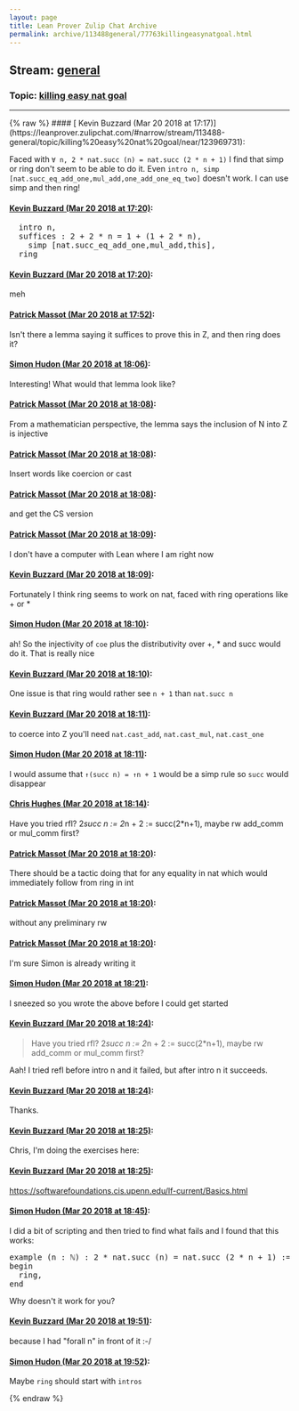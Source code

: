 ```yaml
---
layout: page
title: Lean Prover Zulip Chat Archive 
permalink: archive/113488general/77763killingeasynatgoal.html
---
```


## Stream: [general](https://leanprover-community.github.io/archive/113488general/index.html)
### Topic: [killing easy nat goal](https://leanprover-community.github.io/archive/113488general/77763killingeasynatgoal.html)

---

<base href="https://leanprover.zulipchat.com">
{% raw %}
#### [ Kevin Buzzard (Mar 20 2018 at 17:17)](https://leanprover.zulipchat.com/#narrow/stream/113488-general/topic/killing%20easy%20nat%20goal/near/123969731):
<p>Faced with <code>∀ n, 2 * nat.succ (n) = nat.succ (2 * n + 1)</code> I find that simp or ring don't seem to be able to do it. Even <code>intro n, simp [nat.succ_eq_add_one,mul_add,one_add_one_eq_two]</code> doesn't work. I can use simp and then ring!</p>

#### [ Kevin Buzzard (Mar 20 2018 at 17:20)](https://leanprover.zulipchat.com/#narrow/stream/113488-general/topic/killing%20easy%20nat%20goal/near/123969887):
<div class="codehilite"><pre><span></span>  intro n,
  suffices : 2 + 2 * n = 1 + (1 + 2 * n),
    simp [nat.succ_eq_add_one,mul_add,this],
  ring
</pre></div>

#### [ Kevin Buzzard (Mar 20 2018 at 17:20)](https://leanprover.zulipchat.com/#narrow/stream/113488-general/topic/killing%20easy%20nat%20goal/near/123969888):
<p>meh</p>

#### [ Patrick Massot (Mar 20 2018 at 17:52)](https://leanprover.zulipchat.com/#narrow/stream/113488-general/topic/killing%20easy%20nat%20goal/near/123971217):
<p>Isn't there a lemma saying it suffices to prove this in Z, and then ring does it?</p>

#### [ Simon Hudon (Mar 20 2018 at 18:06)](https://leanprover.zulipchat.com/#narrow/stream/113488-general/topic/killing%20easy%20nat%20goal/near/123971737):
<p>Interesting! What would that lemma look like?</p>

#### [ Patrick Massot (Mar 20 2018 at 18:08)](https://leanprover.zulipchat.com/#narrow/stream/113488-general/topic/killing%20easy%20nat%20goal/near/123971848):
<p>From a mathematician perspective, the lemma says the inclusion of N into Z is injective</p>

#### [ Patrick Massot (Mar 20 2018 at 18:08)](https://leanprover.zulipchat.com/#narrow/stream/113488-general/topic/killing%20easy%20nat%20goal/near/123971851):
<p>Insert words like coercion or cast</p>

#### [ Patrick Massot (Mar 20 2018 at 18:08)](https://leanprover.zulipchat.com/#narrow/stream/113488-general/topic/killing%20easy%20nat%20goal/near/123971854):
<p>and get the CS version</p>

#### [ Patrick Massot (Mar 20 2018 at 18:09)](https://leanprover.zulipchat.com/#narrow/stream/113488-general/topic/killing%20easy%20nat%20goal/near/123971878):
<p>I don't have a computer with Lean where I am right now</p>

#### [ Kevin Buzzard (Mar 20 2018 at 18:09)](https://leanprover.zulipchat.com/#narrow/stream/113488-general/topic/killing%20easy%20nat%20goal/near/123971881):
<p>Fortunately I think ring seems to work on nat, faced with ring operations like + or *</p>

#### [ Simon Hudon (Mar 20 2018 at 18:10)](https://leanprover.zulipchat.com/#narrow/stream/113488-general/topic/killing%20easy%20nat%20goal/near/123971936):
<p>ah! So the injectivity of <code>coe</code> plus the distributivity over +, * and succ would do it. That is really nice</p>

#### [ Kevin Buzzard (Mar 20 2018 at 18:10)](https://leanprover.zulipchat.com/#narrow/stream/113488-general/topic/killing%20easy%20nat%20goal/near/123971953):
<p>One issue is that ring would rather see <code>n + 1</code> than <code>nat.succ n</code></p>

#### [ Kevin Buzzard (Mar 20 2018 at 18:11)](https://leanprover.zulipchat.com/#narrow/stream/113488-general/topic/killing%20easy%20nat%20goal/near/123971978):
<p>to coerce into Z you'll need <code>nat.cast_add</code>, <code>nat.cast_mul</code>, <code>nat.cast_one</code></p>

#### [ Simon Hudon (Mar 20 2018 at 18:11)](https://leanprover.zulipchat.com/#narrow/stream/113488-general/topic/killing%20easy%20nat%20goal/near/123971979):
<p>I would assume that <code>↑(succ n) = ↑n + 1</code> would be a simp rule so <code>succ</code> would disappear</p>

#### [ Chris Hughes (Mar 20 2018 at 18:14)](https://leanprover.zulipchat.com/#narrow/stream/113488-general/topic/killing%20easy%20nat%20goal/near/123972132):
<p>Have you tried rfl? 2<em>succ n := 2</em>n + 2 := succ(2*n+1), maybe rw add_comm or mul_comm first?</p>

#### [ Patrick Massot (Mar 20 2018 at 18:20)](https://leanprover.zulipchat.com/#narrow/stream/113488-general/topic/killing%20easy%20nat%20goal/near/123972404):
<p>There should be a tactic doing that for any equality in nat which would immediately follow from ring in int</p>

#### [ Patrick Massot (Mar 20 2018 at 18:20)](https://leanprover.zulipchat.com/#narrow/stream/113488-general/topic/killing%20easy%20nat%20goal/near/123972415):
<p>without any preliminary rw</p>

#### [ Patrick Massot (Mar 20 2018 at 18:20)](https://leanprover.zulipchat.com/#narrow/stream/113488-general/topic/killing%20easy%20nat%20goal/near/123972422):
<p>I'm sure Simon is already writing it</p>

#### [ Simon Hudon (Mar 20 2018 at 18:21)](https://leanprover.zulipchat.com/#narrow/stream/113488-general/topic/killing%20easy%20nat%20goal/near/123972435):
<p>I sneezed so you wrote the above before I could get started</p>

#### [ Kevin Buzzard (Mar 20 2018 at 18:24)](https://leanprover.zulipchat.com/#narrow/stream/113488-general/topic/killing%20easy%20nat%20goal/near/123972553):
<blockquote>
<p>Have you tried rfl? 2<em>succ n := 2</em>n + 2 := succ(2*n+1), maybe rw add_comm or mul_comm first?</p>
</blockquote>
<p>Aah! I tried refl before intro n and it failed, but after intro n it succeeds.</p>

#### [ Kevin Buzzard (Mar 20 2018 at 18:24)](https://leanprover.zulipchat.com/#narrow/stream/113488-general/topic/killing%20easy%20nat%20goal/near/123972554):
<p>Thanks.</p>

#### [ Kevin Buzzard (Mar 20 2018 at 18:25)](https://leanprover.zulipchat.com/#narrow/stream/113488-general/topic/killing%20easy%20nat%20goal/near/123972561):
<p>Chris, I'm doing the exercises here:</p>

#### [ Kevin Buzzard (Mar 20 2018 at 18:25)](https://leanprover.zulipchat.com/#narrow/stream/113488-general/topic/killing%20easy%20nat%20goal/near/123972570):
<p><a href="https://softwarefoundations.cis.upenn.edu/lf-current/Basics.html" target="_blank" title="https://softwarefoundations.cis.upenn.edu/lf-current/Basics.html">https://softwarefoundations.cis.upenn.edu/lf-current/Basics.html</a></p>

#### [ Simon Hudon (Mar 20 2018 at 18:45)](https://leanprover.zulipchat.com/#narrow/stream/113488-general/topic/killing%20easy%20nat%20goal/near/123973436):
<p>I did a bit of scripting and then tried to find what fails and I found that this works: </p>
<div class="codehilite"><pre><span></span>example (n : ℕ) : 2 * nat.succ (n) = nat.succ (2 * n + 1) :=
begin
  ring,
end
</pre></div>


<p>Why doesn't it work for you?</p>

#### [ Kevin Buzzard (Mar 20 2018 at 19:51)](https://leanprover.zulipchat.com/#narrow/stream/113488-general/topic/killing%20easy%20nat%20goal/near/123976260):
<p>because I had "forall n" in front of it :-/</p>

#### [ Simon Hudon (Mar 20 2018 at 19:52)](https://leanprover.zulipchat.com/#narrow/stream/113488-general/topic/killing%20easy%20nat%20goal/near/123976344):
<p>Maybe <code>ring</code> should start with <code>intros</code></p>


{% endraw %}
